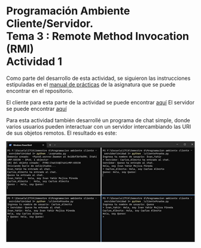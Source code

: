 # Programación Ambiente Cliente/Servidor.<br>Tema 3 : Remote Method Invocation (RMI)<br>Actividad 1

Como parte del desarrollo de esta actividad, se siguieron las instrucciones estipuladas en el [manual de prácticas](./Manual_PACS_V2.pdf) de la asignatura que se puede encontrar en el repositorio.

El cliente para esta parte de la actividad se puede encontrar [aquí](./ChatSimple/ClienteChat.py)
El servidor se puede encontrar [aquí](./ChatSimple/ServidorChat.py)

Para esta actividad también desarrollé un programa de chat simple, donde varios usuarios pueden interactuar con un servidor intercambiando las URI de sus objetos remotos. El resultado es este:

![Prueba de ChatSimple](./img/Prueba1.jpg)
